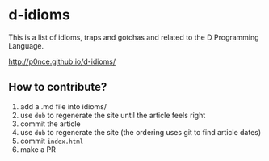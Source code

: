 d-idioms
========

This is a list of idioms, traps and gotchas and related to the D Programming Language. 

http://p0nce.github.io/d-idioms/

## How to contribute?
1. add a .md file into idioms/
2. use `dub` to regenerate the site until the article feels right
3. commit the article
4. use `dub` to regenerate the site (the ordering uses git to find article dates)
5. commit `index.html` 
6. make a PR
